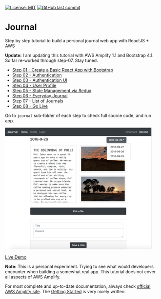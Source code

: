 [![License: MIT](https://img.shields.io/badge/License-MIT-yellow.svg)](https://opensource.org/licenses/MIT)
[![GitHub last commit](https://img.shields.io/github/last-commit/richardzcode/Journal-AWS-Amplify-Tutorial.svg)]()

# Journal
Step by step tutorial to build a personal journal web app with ReactJS + AWS

**Update:** I am updating this tutorial with AWS Amplify 1.1 and Bootstrap 4.1. So far re-worked through step-07. Stay tuned.

* [Step 01 - Create a Basic React App with Bootstrap](step-01)
* [Step 02 - Authentication](step-02)
* [Step 03 - Authentication UI](step-03)
* [Step 04 - User Profile](step-04)
* [Step 05 - State Management via Redux](step-05)
* [Step 06 - Everyday Journal](step-06)
* [Step 07 - List of Journals](step-07)
* [Step 08 - Go Live](step-08)

Go to `journal` sub-folder of each step to check full source code, and run app.

<img src="step-07/journal-by-day.png" width="480px" />

[Live Demo](https://s3-us-west-1.amazonaws.com/journal-hosting-mobilehub-142591078/index.html#/)

**Note:** This is a personal experiment. Trying to see what would developers encounter when building a somewhat real app. This tutorial does not cover all aspects of AWS Amplify.

For most complete and up-to-date documentation, always check [official AWS Amplify site](https://aws-amplify.github.io/). The [Getting Started](https://aws-amplify.github.io/amplify-js/media/quick_start) is very nicely written.
